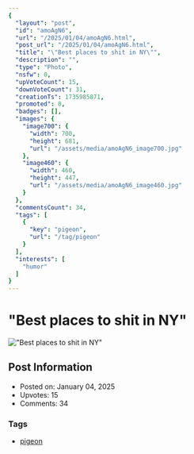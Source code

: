 ```yaml
---
{
  "layout": "post",
  "id": "amoAgN6",
  "url": "/2025/01/04/amoAgN6.html",
  "post_url": "/2025/01/04/amoAgN6.html",
  "title": "\"Best places to shit in NY\"",
  "description": "",
  "type": "Photo",
  "nsfw": 0,
  "upVoteCount": 15,
  "downVoteCount": 31,
  "creationTs": 1735985871,
  "promoted": 0,
  "badges": [],
  "images": {
    "image700": {
      "width": 700,
      "height": 681,
      "url": "/assets/media/amoAgN6_image700.jpg"
    },
    "image460": {
      "width": 460,
      "height": 447,
      "url": "/assets/media/amoAgN6_image460.jpg"
    }
  },
  "commentsCount": 34,
  "tags": [
    {
      "key": "pigeon",
      "url": "/tag/pigeon"
    }
  ],
  "interests": [
    "humor"
  ]
}
---
```


# "Best places to shit in NY"

!["Best places to shit in NY"](/assets/media/amoAgN6_image700.jpg)

## Post Information

- Posted on: January 04, 2025
- Upvotes: 15
- Comments: 34

### Tags

- [pigeon](/tag/pigeon)
